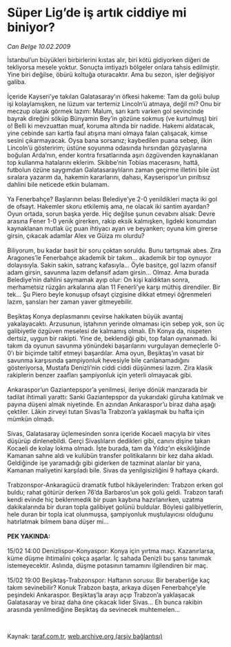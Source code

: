 # Süper Lig’de iş artık ciddiye mi biniyor?

*Can Belge 10.02.2009*

<div class="taraf_structure_2col_1zq">
<div class="margen_n">



 <p>İstanbul’un büyükleri birbirlerini kıstas alır, biri kötü gidiyorken diğeri de tekliyorsa mesele yoktur. Sonuçta imtiyazlı bölgeler onlara tahsis edilmiştir. Yine biri değilse, öbürü koltuğa oturacaktır. Ama bu sezon, işler değişiyor galiba.<br/><br/>İçeride Kayseri’ye takılan Galatasaray’ın öfkesi hakeme: Tam da golü bulup işi kolaylamışken, ne lüzum var tertemiz Lincoln’ü atmaya, değil mi? Onu bir meczup olarak görmek lazım: Malum, sarı kartı varken gol sevincinde bayrak direğini söküp Bünyamin Bey’in gözüne sokmuş (ve kurtulmuş) biri o! Belli ki mevzuattan muaf, koruma altında bir nadide. Hakemi aldatacak, yine cebinde sarı kartla faul atışına mani olmaya falan çalışacak, kimse sesini çıkarmayacak. Oysa bana sorsanız; kaybedilen puana sebep, ilkin Lincoln’ü gösteririm; üstüne soyunma odasında hırsından gözyaşlarına boğulan Arda’nın, ender kontra fırsatlarında aşırı özgüvenden kaynaklanan top kullanma hatalarını eklerim. Skibbe’nin Tobias macerasını, hattâ, futbolun özüne saygımdan Galatasaraylıların zaman geçirme illetini bile üst sıralara yazarım da, hakemin kararlarını, dahası, Kayserispor’un pırıltısız dahlini bile neticede etkin bulamam.<br/><br/>Ya Fenerbahçe? Başlarının belası Belediye’ye 2-0 yenildikleri maçta iki gol de ofsayt. Hakemler skoru etkilemiş ama, ne olacak iki santim ayardan? Oyun ortada, sorun başka yerde. Hiç değilse şunun cevabını alsak: Devre arasına Fener 1-0 yenik girerken, rakip eksik kalmışken, ligdeki konumdan kaynaklanan mutlak üç puan ihtiyacı ayan ve beyanken; oyuna kim girerse girsin, çıkacak adamlar Alex ve Güiza mı olurdu? <br/><br/>Biliyorum, bu kadar basit bir soru çoktan soruldu. Bunu tartışmak abes. Zira Aragones’le Fenerbahçe akademik bir takım... akademik bir top oynuyor dolayısıyla. Sakin sakin, satranç kafasıyla... Öyle basitçe, gol lazım ofansif adam girsin, savunma lazım defansif adam girsin... Olmaz. Ama burada Belediye’nin dahlini saymamak ayıp olur: On kişi kaldıktan sonra, merhametsiz rüzgârı arkalarına alan 11 Fenerli’ye karşı müthiş direndiler. Bir tek... Şu Piero beyle konuşup ofsayt çizgisine dikkat etmeyi öğrenmeleri lazım, şansları her zaman yaver gitmeyebilir. <br/><br/>Beşiktaş Konya deplasmanını çevirse hakikaten büyük avantaj yakalayacaktı. Arzusunun, iştahının yerinde olmaması için sebep yok, son üç galibiyetle özgüven meselesi de kalmamış olmalı. Eh Konya da, nispeten dertsiz, uygun bir rakipti. Yine de, beklendiği gibi, top falan oynanmadı. İki takım da oyunun savunma yönündeki başarılarını vurgulayan demeçlerle 0-0’ı bir biçimde taltif etmeyi başardılar. Ama oyun, Beşiktaş’ın vasat bir savunma karşısında şampiyonluk hevesiyle bile canlanamadığını gösteriyorsa, Mustafa Denizli’nin ciddi ciddi düşünmesi lazım. Zira klasik rakiplerin benzer zaafları şampiyonluk için yeterli olmayacak gibi. <br/><br/>Ankaraspor’un Gaziantepspor’a yenilmesi, ileriye dönük manzarada bir tadilat ihtimali yarattı: Sanki Gaziantepspor da yukarıdaki güruha katılmak ve payına düşeni almak niyetinde. En azından Ankaraspor’u biraz daha aşağı çektiler. Lâkin zirveyi tutan Sivas’la Trabzon’a yaklaşmak bu hafta için mümkün olmadı. <br/><br/>Sivas, Galatasaray üçlemesinden sonra içeride Kocaeli maçıyla bir vites düşürüp dinlenebildi. Gerçi Sivaslıların dedikleri gibi, canını dişine takan Kocaeli de kolay lokma olmadı. İşte burada, tam da Yıldız’ın eksikliğinde Kamanan sahne aldı ve kulübün transfer politikalarını bir kez daha akladı. Geldiğinde işe yaramadığı gibi giderken de tazminat alanlar bir yana, Kamanan maliyetini karşıladı bile. Sivas da yenilgisizliğini 9 haftaya çıkardı. <br/><br/>Trabzonspor-Ankaragücü dramatik futbol hikâyelerinden: Trabzon erken gol buldu; rahat götürür derken 76’da Barbaros’un şok golü geldi. Trabzon tarafı kendi evinde hiç beklenmedik bir puan kaybına hazırlanırken, uzatma dakikalarında bir duran topla galibiyet golünü buldular. Böylesi galibiyetlerin, hele duran bir topla icat olunmuşsa, şampiyonluk muştulayıcısı olduğunu hatırlatmak bilmem bana düşer mi... <b><br/><br/>PEK YAKINDA:</b> <br/><br/>15/02 14:00 Denizlispor-Konyaspor: Konya için yırtma maçı. Kazanırlarsa, küme düşme ihtimalini çokça aşarlar. İç sahada Denizli bu şansı tanımak istemeyecektir. Aslında, düşme potasının tamamını ilgilendiren bir maç. <br/><br/>15/02 19:00 Beşiktaş-Trabzonspor: Haftanın sorusu: Bir beraberliğe kaç takım sevinebilir? Konuk Trabzon başta, arkaya düşen Fenerbahçe’yle peşindeki Ankaraspor. Beşiktaş’la arayı açıp Trabzon’a yaklaşacak Galatasaray ve biraz daha öne çıkacak lider Sivas... Eh bunca rakibin arasında yenilmediğine Beşiktaş da sevinecek muhtemelen...</p>

<br/>


<div id="taraf_not">
</div>

</div>


</div>

Kaynak: [taraf.com.tr](http://www.taraf.com.tr:80/makale/3968.htm), [web.archive.org (arşiv bağlantısı)](http://web.archive.org/web/20090501185929/http://www.taraf.com.tr:80/makale/3968.htm)
